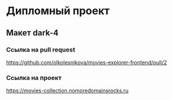 # Дипломный проект

## Макет dark-4

### Ссылка на pull request

https://github.com/olkolesnikova/movies-explorer-frontend/pull/2

### Ссылка на проект

https://movies-collection.nomoredomainsrocks.ru